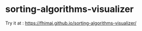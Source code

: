 # sorting-algorithms-visualizer
Try it at : https://fhimaj.github.io/sorting-algorithms-visualizer/
